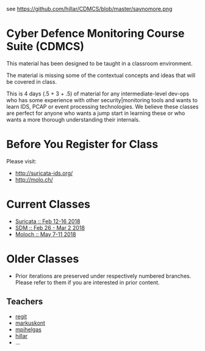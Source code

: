 see https://github.com/hillar/CDMCS/blob/master/saynomore.png

# Cyber Defence Monitoring Course Suite (CDMCS)

This material has been designed to be taught in a classroom environment.

The material is missing some of the contextual concepts and ideas that will be covered in class.

This is 4 days (.5 + 3 + .5) of material for any intermediate-level dev-ops who has some experience with other security|monitoring tools and wants to learn IDS, PCAP or event processing technologies. We believe these classes are perfect for anyone who wants a jump start in learning these or who wants a more thorough understanding their internals.

# Before You Register for Class

Please visit:

* http://suricata-ids.org/
* http://molo.ch/

# Current Classes

 * [Suricata :: Feb 12-16 2018](Suricata/README.md)
 * [SDM :: Feb 26 - Mar 2 2018](SDM/README.md)
 * [Moloch :: May 7-11 2018](Moloch/README.md)

# Older Classes

 * Prior iterations are preserved under respectively numbered branches. Please refer to them if you are interested in prior content.

## Teachers

 * [regit](https://github.com/regit)
 * [markuskont](https://github.com/markuskont)
 * [mpihelgas](https://github.com/mpihelgas)
 * [hillar](https://github.com/hillar)
 * ...
